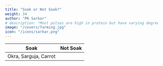 ```yaml
---
title: "Soak or Not Soak?"
weight: 34
author: "PR Sarkar"
# description: "Most pulses are high in protein but have varying degrees of fat. They are easier to digest than casein, but less substantial"
image: "/covers/farming.jpg"
icon: "/icons/sarkar.png"
---
```



Soak | Not Soak 
--- | ---
Okra, Sarguja, Carrot | 


